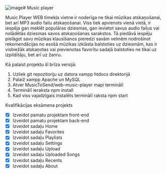 ![image](https://github.com/AnnijaZ/web-music-player/assets/98739213/a35c83f6-b0e6-4b74-9461-1c0525834589)# Music player

Music Player WEB tīmekļa vietne ir noderīga ne tikai mūzikas atskaņošanai, bet arī MP3 audio failu atskaņošanai. Viss tiek apvienots vienā vietā, ir iespēja gan meklēt populāras dziesmas, gan ievietot savus audio failus vai nolādētās dziesmas savos atskaņošanas sarakstos. Tā piedāvā iespēju pielāgot savu mūzikas klausīšanos pieredzi savām velmēm nodrošinot rekomendācijas no esošā mūzikas izklāsta balstoties uz dziesmām, kas ir visbiežāk atskaņotas vai pievienotas favorītu sadaļā balstoties ne tikai uz izpildītāju, bet arī uz žanru.

Kā palaist projektu šī brīza versijā:
1. Uzliek git repozitoriju uz datora xampp htdocs direktorijā
2. Palaiž xampp Apache un MySQL
3. Atver MusicToSend/web-music-player mapi terminālī
4. Terminālī ieraksta npm install
5. Kad viss vajadzīgais instalēts terminālī raksta npm start

Kvalifikācijas eksāmena projekts
- [x] Izveidot pamatu projektam front-end
- [x] Izveidot pamatu projektam back-end
- [x] Izveidot sadaļu Home
- [x] Izveidot sadaļu Favorites
- [x] Izveidot sadaļu Playlists
- [x] Izveidot sadaļu Settings
- [x] Izveidot sadaļu Upload
- [x] Izveidot sadaļu Uploaded Songs
- [x] Izveidot sadaļu Recents
- [x] Izveidot sadaļu About
